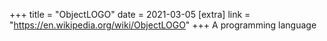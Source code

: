 +++
title = "ObjectLOGO"
date = 2021-03-05
[extra]
link = "https://en.wikipedia.org/wiki/ObjectLOGO"
+++
A programming language

